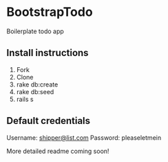 BootstrapTodo
=============

Boilerplate todo app

Install instructions
-----------------------
<ol>
	<li>Fork</li>
	<li>Clone</li>
	<li>rake db:create</li>
	<li>rake db:seed</li>
	<li>rails s</li>
</ol>

Default credentials
-----------------------
Username: shipper@list.com
Password: pleaseletmein

More detailed readme coming soon!
